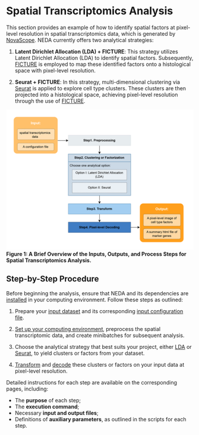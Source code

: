 # Spatial Transcriptomics Analysis

This section provides an example of how to identify spatial factors at pixel-level resolution in spatial transcriptomics data, which is generated by [NovaScope](https://github.com/seqscope/NovaScope/tree/main). NEDA currently offers two analytical strategies:

1) **Latent Dirichlet Allocation (LDA) + FICTURE**:
This strategy utilizes Latent Dirichlet Allocation (LDA) to identify spatial factors. Subsequently, [FICTURE](https://github.com/seqscope/ficture) is employed to map these identified factors onto a histological space with pixel-level resolution.

2) **Seurat + FICTURE**: In this strategy, multi-dimensional clustering via [Seurat](https://satijalab.org/seurat/) is applied to explore cell type clusters. These clusters are then projected into a histological space, achieving pixel-level resolution through the use of [FICTURE](https://github.com/seqscope/ficture).

![overview_brief](./ST_overview.png)
**Figure 1: A Brief Overview of the Inputs, Outputs, and Process Steps for Spatial Transcriptomics Analysis.** 

## Step-by-Step Procedure

Before beginning the analysis, ensure that NEDA and its dependencies are [installed](../installation/installation.md) in your computing environment. Follow these steps as outlined:

1. Prepare your [input dataset](./access_data.md) and its corresponding [input configuration file](./job_config.md).

2. [Set up your computing environment](./step1-preprocess.md), preprocess the spatial transcriptomic data, and create minibatches for subsequent analysis.

3. Choose the analytical strategy that best suits your project, either [LDA](./step2a-LDA.md) or [Seurat](./step2b-seurat.md), to yield clusters or factors from your dataset.

4. [Transform](./step3-transform.md) and [decode](./step4-decode.md) these clusters or factors on your input data at pixel-level resolution.

Detailed instructions for each step are available on the corresponding pages, including:

* The **purpose** of each step;
* The **execution command**;
* Necessary **input and output files**;
* Definitions of **auxiliary parameters**, as outlined in the scripts for each step.
